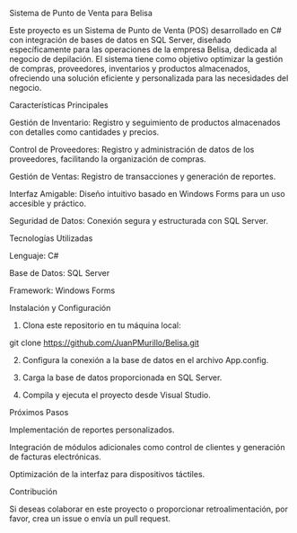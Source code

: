 
Sistema de Punto de Venta para Belisa

Este proyecto es un Sistema de Punto de Venta (POS) desarrollado en C# con integración de bases de datos en SQL Server, diseñado específicamente para las operaciones de la empresa Belisa, dedicada al negocio de depilación. El sistema tiene como objetivo optimizar la gestión de compras, proveedores, inventarios y productos almacenados, ofreciendo una solución eficiente y personalizada para las necesidades del negocio.

Características Principales

Gestión de Inventario: Registro y seguimiento de productos almacenados con detalles como cantidades y precios.

Control de Proveedores: Registro y administración de datos de los proveedores, facilitando la organización de compras.

Gestión de Ventas: Registro de transacciones y generación de reportes.

Interfaz Amigable: Diseño intuitivo basado en Windows Forms para un uso accesible y práctico.

Seguridad de Datos: Conexión segura y estructurada con SQL Server.


Tecnologías Utilizadas

Lenguaje: C#

Base de Datos: SQL Server

Framework: Windows Forms


Instalación y Configuración

1. Clona este repositorio en tu máquina local:

git clone https://github.com/JuanPMurillo/Belisa.git


2. Configura la conexión a la base de datos en el archivo App.config.


3. Carga la base de datos proporcionada en SQL Server.


4. Compila y ejecuta el proyecto desde Visual Studio.



Próximos Pasos

Implementación de reportes personalizados.

Integración de módulos adicionales como control de clientes y generación de facturas electrónicas.

Optimización de la interfaz para dispositivos táctiles.


Contribución

Si deseas colaborar en este proyecto o proporcionar retroalimentación, por favor, crea un issue o envía un pull request.

